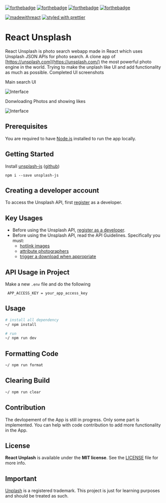 [![forthebadge](https://forthebadge.com/images/badges/made-with-javascript.svg)](https://forthebadge.com) [![forthebadge](https://forthebadge.com/images/badges/uses-css.svg)](https://forthebadge.com) [![forthebadge](https://forthebadge.com/images/badges/built-with-love.svg)](https://forthebadge.com) [![forthebadge](https://forthebadge.com/images/badges/check-it-out.svg)](https://forthebadge.com)


[![madewithreact](https://img.shields.io/badge/madewith-react-green.svg)](https://reactjs.org/) [![styled with prettier](https://img.shields.io/badge/styled_with-prettier-ff69b4.svg)](https://github.com/prettier/prettier)

# React Unsplash

React Unsplash is photo search webapp made in React which uses Unsplash JSON APIs for photo search. A clone app of  [https://unsplash.com](https://unsplash.com/) the most powerful photo engine in the world. Trying to make the unplash like UI  and add functionality as much as possible. Completed UI screenshots


Main search UI

![Interface](Assets/unsplash_clone.jpg?raw=true "Web App picture")

Donwloading Photos and showing likes

![Interface](Assets/download_photos.jpg?raw=true "Web App picture")

## Prerequisites

You are required to have [Node.js](https://nodejs.org/) installed to run the app locally.

## Getting Started

Install [unsplash-js](https://github.com/unsplash/unsplash-js) ([github](https://github.com/unsplash/unsplash-js))

```
npm i --save unsplash-js
```
## Creating a developer account

To access the Unsplash API, first [register](https://unsplash.com/developers) as a developer.


## Key Usages 
- Before using the Unsplash API, [register as a developer](https://unsplash.com/developers).
- Before using the Unsplash API, read the API Guidelines. Specifically you must:
   - [hotlink images](https://help.unsplash.com/api-guidelines/more-on-each-guideline/guideline-hotlinking-images)
   - [attribute photographers](https://help.unsplash.com/en/articles/2511315-guideline-attribution)
   - [trigger a download when appropriate](https://help.unsplash.com/en/articles/2511258-guideline-triggering-a-download)


## API Usage in Project 
Make a new `.env` file and do the following

```
 APP_ACCESS_KEY = your_app_access_key
```

## Usage

```sh
# install all dependency
~/ npm install

# run
~/ npm run dev 
```

## Formatting Code

```sh
~/ npm run format 
```

## Clearing Build

```sh
~/ npm run clear 
```


## Contribution

The devlopement of the App is still in progress. Only some part is implemented. You can help with 
code contribution to add more functionality in the App.

## License

**React Unplash** is available under the **MIT license**. See the [LICENSE](https://github.com/junipdewan/react-unsplash/blob/master/LICENSE.md) file for more info.


## Important 

[Unplash](https://unsplash.com) is a registered trademark. This project is just for learning purposes and should be treated as such.
